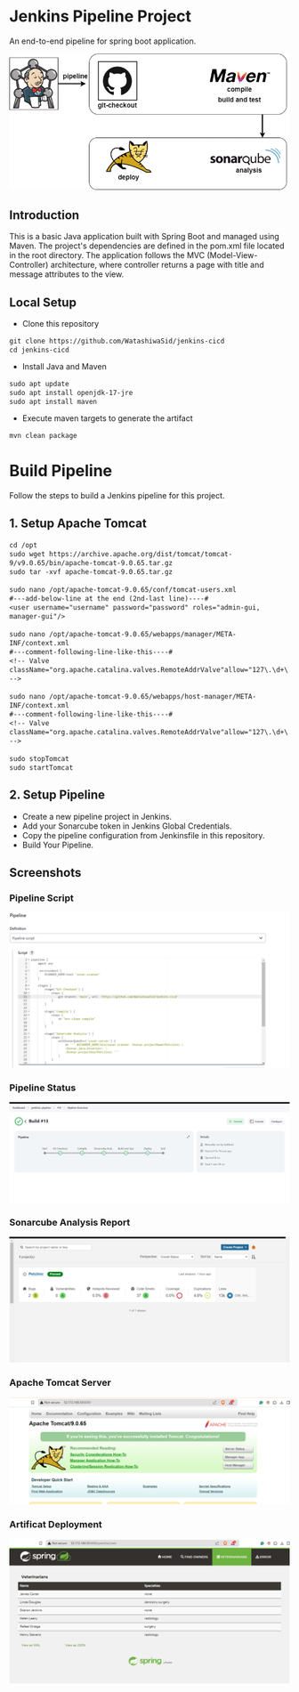 # Jenkins Pipeline Project
An end-to-end pipeline for spring boot application.

![image](https://github.com/WatashiwaSid/jenkins-cicd/blob/2958b0a79b18d014da5f8a517c2efbd0d9999c97/jenkins.drawio.png)

## Introduction 
This is a basic Java application built with Spring Boot and managed using Maven. The project's dependencies are defined in the pom.xml file located in the root directory.
The application follows the MVC (Model-View-Controller) architecture, where controller returns a page with title and message attributes to the view.

## Local Setup
- Clone this repository
```
git clone https://github.com/WatashiwaSid/jenkins-cicd
cd jenkins-cicd
```

- Install Java and Maven
```
sudo apt update
sudo apt install openjdk-17-jre
sudo apt install maven
```

- Execute maven targets to generate the artifact
```
mvn clean package
```

# Build Pipeline 
Follow the steps to build a Jenkins pipeline for this project. 

## 1. Setup Apache Tomcat
```
cd /opt
sudo wget https://archive.apache.org/dist/tomcat/tomcat-9/v9.0.65/bin/apache-tomcat-9.0.65.tar.gz
sudo tar -xvf apache-tomcat-9.0.65.tar.gz

sudo nano /opt/apache-tomcat-9.0.65/conf/tomcat-users.xml
#---add-below-line at the end (2nd-last line)----#
<user username="username" password="password" roles="admin-gui, manager-gui"/>

sudo nano /opt/apache-tomcat-9.0.65/webapps/manager/META-INF/context.xml
#---comment-following-line-like-this----#
<!-- Valve className="org.apache.catalina.valves.RemoteAddrValve"allow="127\.\d+\.\d+\.\d+|::1|0:0:0:0:0:0:0:1"/> -->

sudo nano /opt/apache-tomcat-9.0.65/webapps/host-manager/META-INF/context.xml
#---comment-following-line-like-this----#
<!-- Valve className="org.apache.catalina.valves.RemoteAddrValve"allow="127\.\d+\.\d+\.\d+|::1|0:0:0:0:0:0:0:1"/> -->

sudo stopTomcat
sudo startTomcat
```

## 2. Setup Pipeline
- Create a new pipeline project in Jenkins.
- Add your Sonarcube token in Jenkins Global Credentials.
- Copy the pipeline configuration from Jenkinsfile in this repository.
- Build Your Pipeline.

## Screenshots

### Pipeline Script
![script](https://github.com/WatashiwaSid/jenkins-cicd/blob/70796f152ff867934dfa6789b187ffa2de8db24d/uploads/script.png)

### Pipeline Status
![pipeline](https://github.com/WatashiwaSid/jenkins-cicd/blob/6c39dd6833bf08543fa2afca12e3f20f40b2c150/uploads/pipeline.png)

### Sonarcube Analysis Report
![sonarcube](https://github.com/WatashiwaSid/jenkins-cicd/blob/6c39dd6833bf08543fa2afca12e3f20f40b2c150/uploads/sonar.png)

### Apache Tomcat Server
![tomcat](https://github.com/WatashiwaSid/jenkins-cicd/blob/6c39dd6833bf08543fa2afca12e3f20f40b2c150/uploads/tomcat.png)

### Artificat Deployment
![deployment](https://github.com/WatashiwaSid/jenkins-cicd/blob/6c39dd6833bf08543fa2afca12e3f20f40b2c150/uploads/petclinic.png)



